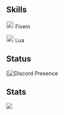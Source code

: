 ## Skills

<img width="20" src="https://img.icons8.com/color/512/fivem.png" /> Fivem

<img width="20" src="https://upload.wikimedia.org/wikipedia/commons/c/cf/Lua-Logo.svg" /> Lua

## Status
[![Discord Presence](https://discord.com/users/554303810709880842)




## Stats

![](https://komarev.com/ghpvc/?username=akonjob&color=blueviolet)


